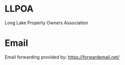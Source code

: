 # LLPOA
Long Lake Property Owners Association

# Email
Email forwarding provided by: https://forwardemail.net/
